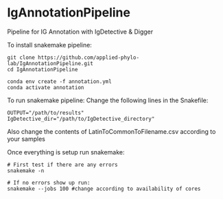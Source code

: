 # IgAnnotationPipeline
Pipeline for IG Annotation with IgDetective &amp; Digger

To install snakemake pipeline:
```
git clone https://github.com/applied-phylo-lab/IgAnnotationPipeline.git
cd IgAnnotationPipeline

conda env create -f annotation.yml
conda activate annotation
```

To run snakemake pipeline:
Change the following lines in the Snakefile:
```
OUTPUT="/path/to/results"
IgDetective_dir="/path/to/IgDetective_directory"
```

Also change the contents of LatinToCommonToFilename.csv according to your samples

Once everything is setup run snakemake:
```
# First test if there are any errors
snakemake -n

# If no errors show up run:
snakemake --jobs 100 #change according to availability of cores
```
